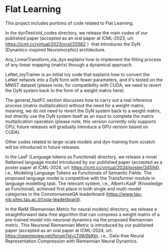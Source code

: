 # Flat Learning
This project includes portions of code related to Flat Learning.

In the dynTest/old_codes directory, we release the main codes of our published paper (accepted as an oral paper at ICML-2023, url: https://icml.cc/virtual/2023/oral/25562 ）that introduces the DyN (Dynamics-inspired Neuromorphic) architecture. 

Any_LinearTransform_via_dyn explains how to implement the fitting process of any linear mapping (matrix) through a dynamical approach. 

LeNet_toyTrainer is an initial toy code that explains how to convert the LeNet network into a DyN form with fewer parameters, and it's tested on the MNIST dataset (please note, for compatibility with CUDA, we need to revert the DyN system back to the form of a weight matrix here). 

The general_fastFC section discusses how to carry out a real inference process (matrix multiplication) without the need for a weight matrix, meaning, we do not need to revert the DyN system back to a weight matrix, but directly use the DyN system itself as an input to complete the matrix multiplication operation (please note, this version currently only supports CPU, future releases will gradually introduce a GPU version based on CUDA).

Other codes related to large-scale models and dyn-training from scratch will be introduced in future releases.

In the LasF (Language tokens as Functional) directory, we release a novel flattened language model introduced by our published paper (accepted as a poster paper at ICML-2024, url: https://icml.cc/virtual/2024/poster/34594), i.e., Modeling Language Tokens as Functionals of Semantic Fields. 
The proposed language model is competitive with the Transformer module in language modelling task.
The relevant system, i.e., Albert+KasF (Knowledge as Functional), achieved first place in both single and multi-model categories in the CommonsenseQA leaderboard (https://www.tau-nlp.sites.tau.ac.il/csqa-leaderboard).

In the RieM (Riemannian Metric for neural models) directory, we release a straightforward data-free algorithm that can compress a weight matrix of a pre-trained model into neuronal dynamics via the proposed Riemannian metric.
This Neuronal Riemannian Metric is introduced by our published paper (accepted as an oral paper at ICML-2024, url: https://openreview.net/forum?id=LTifAl5bKb), i.e., Data-free Neural Representation Compression with Riemannian Neural Dynamics.

